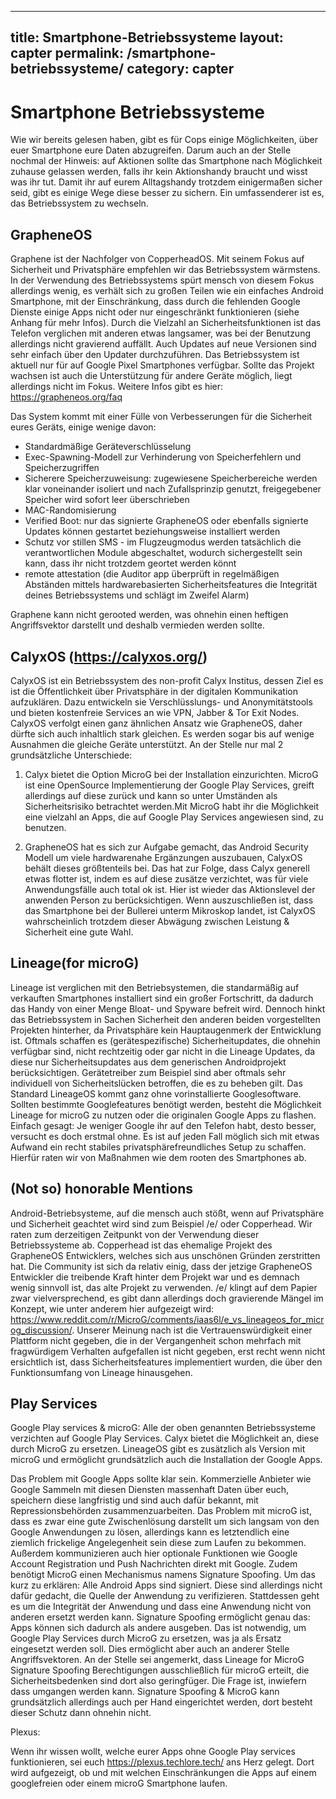 
---
title: Smartphone-Betriebssysteme
layout: capter
permalink: /smartphone-betriebssysteme/
category: capter
---
# Smartphone Betriebssysteme

Wie wir bereits gelesen haben, gibt es für Cops einige Möglichkeiten, über euer Smartphone eure Daten abzugreifen. Darum auch an der Stelle nochmal der Hinweis: auf Aktionen sollte das Smartphone nach Möglichkeit zuhause gelassen werden, falls ihr kein Aktionshandy braucht und wisst was ihr tut.
Damit ihr auf eurem Alltagshandy trotzdem einigermaßen sicher seid, gibt es einige Wege diese besser zu sichern. Ein umfassenderer ist es, das Betriebssystem zu wechseln.

## GrapheneOS 

Graphene ist der Nachfolger von CopperheadOS. Mit seinem Fokus auf Sicherheit und Privatsphäre empfehlen wir das Betriebssystem wärmstens.
In der Verwendung des Betriebssystems spürt mensch von diesem Fokus allerdings wenig, es verhält sich zu großen Teilen wie ein einfaches Android Smartphone, mit der Einschränkung, dass durch die fehlenden Google Dienste einige Apps nicht oder nur eingeschränkt funktionieren (siehe Anhang für mehr Infos). Durch die Vielzahl an Sicherheitsfunktionen ist das Telefon verglichen mit anderen etwas langsamer, was bei der Benutzung allerdings nicht gravierend auffällt.
Auch Updates auf neue Versionen sind sehr einfach über den Updater durchzuführen.
Das Betriebssystem ist aktuell nur für auf Google Pixel Smartphones verfügbar.
Sollte das Projekt wachsen ist auch die Unterstützung für andere Geräte möglich, liegt allerdings nicht im Fokus.
Weitere Infos gibt es hier: https://grapheneos.org/faq

Das System kommt mit einer Fülle von Verbesserungen für die Sicherheit eures Geräts, einige wenige davon:
- Standardmäßige Geräteverschlüsselung
- Exec-Spawning-Modell zur Verhinderung von Speicherfehlern und Speicherzugriffen 
- Sicherere Speicherzuweisung: zugewiesene Speicherbereiche werden klar voneinander isoliert und nach Zufallsprinzip genutzt, freigegebener Speicher wird sofort leer überschrieben
- MAC-Randomisierung
- Verified Boot: nur das signierte GrapheneOS oder ebenfalls signierte Updates können gestartet beziehungsweise installiert werden
- Schutz vor stillen SMS - im Flugzeugmodus werden tatsächlich die verantwortlichen Module abgeschaltet, wodurch sichergestellt sein kann, dass ihr nicht trotzdem geortet werden könnt
- remote attestation (die Auditor app überprüft in regelmäßigen Abständen mittels hardwarebasierten Sicherheitsfeatures die Integrität deines Betriebssystems und schlägt im Zweifel Alarm)

Graphene kann nicht gerooted werden, was ohnehin einen heftigen Angriffsvektor darstellt und deshalb vermieden werden sollte.

## CalyxOS (https://calyxos.org/)

CalyxOS ist ein Betriebssystem des non-profit Calyx Institus, dessen Ziel es ist die Öffentlichkeit über Privatsphäre in der digitalen Kommunikation aufzuklären. Dazu entwickeln sie Verschlüsslungs- und Anonymitätstools und bieten kostenfreie Services an wie VPN, Jabber & Tor Exit Nodes.
CalyxOS verfolgt einen ganz ähnlichen Ansatz wie GrapheneOS, daher dürfte sich auch inhaltlich stark gleichen. Es werden sogar bis auf wenige Ausnahmen die gleiche Geräte unterstützt. An der Stelle nur mal 2 grundsätzliche Unterschiede:

1. Calyx bietet die Option MicroG bei der Installation einzurichten. MicroG ist eine OpenSource Implementierung der Google Play Services, greift allerdings auf diese zurück und kann so unter Umständen als Sicherheitsrisiko betrachtet werden.Mit MicroG habt ihr die Möglichkeit eine vielzahl an Apps, die auf Google Play Services angewiesen sind, zu benutzen.

2. GrapheneOS hat es sich zur Aufgabe gemacht, das Android Security Modell um viele hardwarenahe Ergänzungen auszubauen, CalyxOS behält dieses größtenteils bei. Das hat zur Folge, dass Calyx generell etwas flotter ist, indem es auf diese zusätze verzichtet, was für viele Anwendungsfälle auch total ok ist.
Hier ist wieder das Aktionslevel der anwenden Person zu berücksichtigen. Wenn auszuschließen ist, dass das Smartphone bei der Bullerei unterm Mikroskop landet, ist CalyxOS wahrscheinlich trotzdem dieser Abwägung zwischen Leistung & Sicherheit eine gute Wahl.


## Lineage(for microG)

Lineage ist verglichen mit den Betriebsystemen, die standarmäßig auf verkauften Smartphones installiert sind ein großer Fortschritt, da dadurch das Handy von einer Menge Bloat- und Spyware befreit wird. Dennoch hinkt das Betriebssystem in Sachen Sicherheit den anderen beiden vorgestellten Projekten hinterher, da Privatsphäre kein Hauptaugenmerk der Entwicklung ist. Oftmals schaffen es (gerätespezifische) Sicherheitupdates, die ohnehin verfügbar sind, nicht rechtzeitig oder gar nicht in die Lineage Updates, da diese nur Sicherheitsupdates aus dem generischen Androidprojekt berücksichtigen. Gerätetreiber zum Beispiel sind aber oftmals sehr individuell von Sicherheitslücken betroffen, die es zu beheben gilt.
Das Standard LineageOS kommt ganz ohne vorinstallierte Googlesoftware. Sollten bestimmte Googlefeatures benötigt werden, besteht die Möglichkeit Lineage for microG zu nutzen oder die originalen Google Apps zu flashen. Einfach gesagt: Je weniger Google ihr auf den Telefon habt, desto besser, versucht es doch erstmal  ohne.
 Es ist auf jeden Fall möglich sich mit etwas Aufwand ein recht stabiles privatsphärefreundliches Setup zu schaffen. Hierfür raten wir von Maßnahmen wie dem rooten des Smartphones ab.

## (Not so) honorable Mentions

Android-Betriebsysteme, auf die mensch auch stößt, wenn auf Privatsphäre und Sicherheit geachtet wird sind zum Beispiel /e/ oder Copperhead. Wir raten zum derzeitigen Zeitpunkt von der Verwendung dieser Betriebssysteme ab. Copperhead ist das ehemalige Projekt des GrapheneOS Entwicklers, welches sich aus unschönen Gründen zerstritten hat. Die Community ist sich da relativ einig, dass der jetzige GrapheneOS Entwickler die treibende Kraft hinter dem Projekt war und es demnach wenig sinnvoll ist, das alte Projekt zu verwenden.
/e/ klingt auf dem Papier zwar vielversprechend, es gibt dann allerdings doch gravierende Mängel im Konzept, wie unter anderem hier aufgezeigt wird: https://www.reddit.com/r/MicroG/comments/iaas6l/e_vs_lineageos_for_microg_discussion/. Unserer Meinung nach ist die Vertrauenswürdigkeit einer Plattform nicht gegeben, die in der Vergangenheit schon mehrfach mit fragwürdigem Verhalten aufgefallen ist nicht gegeben, erst recht wenn nicht ersichtlich ist, dass Sicherheitsfeatures implementiert wurden, die über den Funktionsumfang von Lineage hinausgehen.

 
## Play Services
Google Play services & microG:
Alle der oben genannten Betriebssysteme verzichten auf Google Play Services. Calyx bietet die Möglichkeit an, diese durch MicroG zu ersetzen. LineageOS gibt es zusätzlich als Version mit microG und ermöglicht grundsätzlich auch die Installation der Google Apps.

Das Problem mit Google Apps sollte klar sein. Kommerzielle Anbieter wie Google Sammeln mit diesen Diensten massenhaft Daten über euch, speichern diese langfristig und sind auch dafür bekannt, mit Repressionsbehörden zusammenzuarbeiten. 
Das Problem mit microG ist, dass es zwar eine gute Zwischenlösung darstellt um sich langsam von den Google Anwendungen zu lösen, allerdings kann es letztendlich eine ziemlich frickelige Angelegenheit sein diese zum Laufen zu bekommen. Außerdem kommunizieren auch hier optionale Funktionen wie Google Account Registration und Push Nachrichten direkt mit Google. Zudem benötigt MicroG einen Mechanismus namens Signature Spoofing. Um das kurz zu erklären: 
Alle Android Apps sind signiert. Diese sind allerdings nicht dafür gedacht, die Quelle der Anwendung zu verifizieren. Stattdessen geht es um die Integrität der Anwendung und dass eine Anwendung nicht von anderen ersetzt werden kann. Signature Spoofing ermöglicht genau das: Apps können sich dadurch als andere ausgeben. Das ist notwendig, um Google Play Services durch MicroG zu ersetzen, was ja als Ersatz eingesetzt werden soll. Dies ermöglicht aber auch an anderer Stelle Angriffsvektoren.
An der Stelle sei angemerkt, dass Lineage for MicroG Signature Spoofing Berechtigungen ausschließlich für microG erteilt, die Sicherheitsbedenken sind dort also geringfüger. Die Frage ist, inwiefern dass umgangen werden kann. Signature Spoofing & MicroG kann grundsätzlich allerdings auch per Hand eingerichtet werden, dort besteht dieser Schutz dann ohnehin nicht.

Plexus:

Wenn ihr wissen wollt, welche eurer Apps ohne Google Play services  funktionieren, sei euch https://plexus.techlore.tech/ ans Herz gelegt. Dort wird aufgezeigt, ob und mit welchen Einschränkungen die Apps auf einem googlefreien oder einem microG Smartphone laufen.

